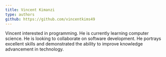 ```yaml
---
title: Vincent Kimanzi
type: authors
github: https://github.com/vincentkims49
---
```

Vincent interested in programming. He is currently learning computer science. He is looking to collaborate on software development. He portrays excellent skills and demonstrated the ability to improve knowledge advancement in technology.
